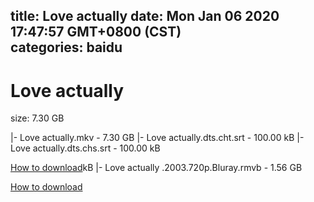 
title: Love actually
date: Mon Jan 06 2020 17:47:57 GMT+0800 (CST)    
categories: baidu
---

# Love actually
size: 7.30 GB
 
 
|- Love actually.mkv - 7.30 GB
|- Love actually.dts.cht.srt - 100.00 kB
|- Love actually.dts.chs.srt - 100.00 kB

[How to download](https://bpcam.bemobtrk.com/go/2ceec3aa-1ca2-46d6-b9ff-aaa5c184517c?jno=3174)kB
|- Love actually .2003.720p.Bluray.rmvb - 1.56 GB

[How to download](https://bpcam.bemobtrk.com/go/2ceec3aa-1ca2-46d6-b9ff-aaa5c184517c?jno=3166)